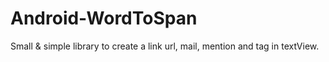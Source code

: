 # Android-WordToSpan
Small &amp; simple library to create a link url, mail, mention and tag in textView.
